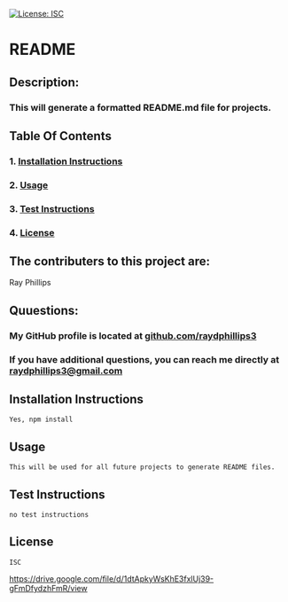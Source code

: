 [![License: ISC](https://img.shields.io/badge/License-ISC-blue.svg)](https://opensource.org/licenses/ISC)

# README

## Description:
### This will generate a formatted README.md file for projects.

## Table Of Contents
### 1. [Installation Instructions](#Installation-Instructions)
### 2. [Usage](#Usage)
### 3. [Test Instructions](#Test-Instructions)
### 4. [License](#License)

    
## The contributers to this project are:
   Ray Phillips
## Quuestions:
### My GitHub profile is located at <a href="https://github.com/raydphillips3">github.com/raydphillips3</a>
### If you have additional questions, you can reach me directly at raydphillips3@gmail.com

## Installation Instructions
    Yes, npm install
## Usage 
    This will be used for all future projects to generate README files.
## Test Instructions
    no test instructions
## License
    ISC
    
    
https://drive.google.com/file/d/1dtApkyWsKhE3fxlUj39-gFmDfydzhFmR/view
